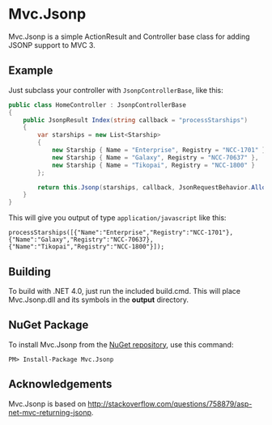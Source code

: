 # Mvc.Jsonp

Mvc.Jsonp is a simple ActionResult and Controller base class for adding JSONP support to MVC 3.

## Example

Just subclass your controller with `JsonpControllerBase`, like this:

```c#
public class HomeController : JsonpControllerBase
{
    public JsonpResult Index(string callback = "processStarships")
    {
        var starships = new List<Starship>
        {
            new Starship { Name = "Enterprise", Registry = "NCC-1701" },
            new Starship { Name = "Galaxy", Registry = "NCC-70637" },
            new Starship { Name = "Tikopai", Registry = "NCC-1800" }
        };

        return this.Jsonp(starships, callback, JsonRequestBehavior.AllowGet);
    }
}
```

This will give you output of type `application/javascript` like this:

```
processStarships([{"Name":"Enterprise","Registry":"NCC-1701"},{"Name":"Galaxy","Registry":"NCC-70637},{"Name":"Tikopai","Registry":"NCC-1800"}]);
```

## Building

To build with .NET 4.0, just run the included build.cmd. This will place Mvc.Jsonp.dll and its symbols in the **output** directory.

## NuGet Package

To install Mvc.Jsonp from the [NuGet repository][nuget], use this command:

```
PM> Install-Package Mvc.Jsonp
```

## Acknowledgements

Mvc.Jsonp is based on http://stackoverflow.com/questions/758879/asp-net-mvc-returning-jsonp.

[nuget]: https://nuget.org/packages/Mvc.Jsonp/
